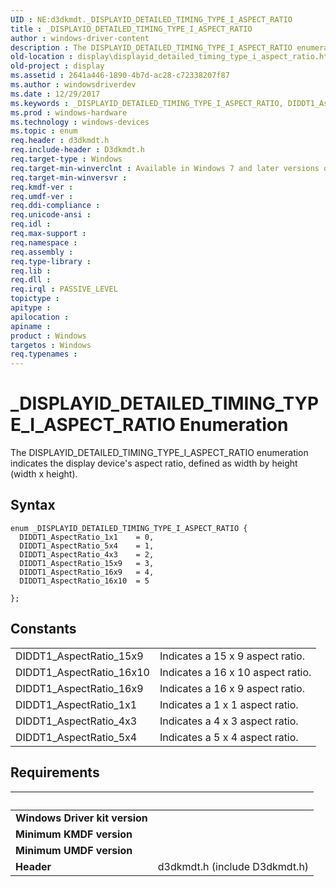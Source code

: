 ```yaml
---
UID : NE:d3dkmdt._DISPLAYID_DETAILED_TIMING_TYPE_I_ASPECT_RATIO
title : _DISPLAYID_DETAILED_TIMING_TYPE_I_ASPECT_RATIO
author : windows-driver-content
description : The DISPLAYID_DETAILED_TIMING_TYPE_I_ASPECT_RATIO enumeration indicates the display device's aspect ratio, defined as width by height (width x height).
old-location : display\displayid_detailed_timing_type_i_aspect_ratio.htm
old-project : display
ms.assetid : 2641a446-1890-4b7d-ac28-c72338207f87
ms.author : windowsdriverdev
ms.date : 12/29/2017
ms.keywords : _DISPLAYID_DETAILED_TIMING_TYPE_I_ASPECT_RATIO, DIDDT1_AspectRatio_16x9, DIDDT1_AspectRatio_5x4, DmEnums_234cb76b-4b56-4ae4-b2b4-2eaa56cef4a9.xml, DIDDT1_AspectRatio_15x9, d3dkmdt/DIDDT1_AspectRatio_1x1, DIDDT1_AspectRatio_4x3, d3dkmdt/DIDDT1_AspectRatio_4x3, d3dkmdt/DIDDT1_AspectRatio_15x9, _DISPLAYID_DETAILED_TIMING_TYPE_I_ASPECT_RATIO enumeration [Display Devices], DIDDT1_AspectRatio_1x1, d3dkmdt/DIDDT1_AspectRatio_16x9, display.displayid_detailed_timing_type_i_aspect_ratio, d3dkmdt/_DISPLAYID_DETAILED_TIMING_TYPE_I_ASPECT_RATIO, DIDDT1_AspectRatio_16x10, d3dkmdt/DIDDT1_AspectRatio_16x10, d3dkmdt/DIDDT1_AspectRatio_5x4
ms.prod : windows-hardware
ms.technology : windows-devices
ms.topic : enum
req.header : d3dkmdt.h
req.include-header : D3dkmdt.h
req.target-type : Windows
req.target-min-winverclnt : Available in Windows 7 and later versions of the Windows operating systems.
req.target-min-winversvr : 
req.kmdf-ver : 
req.umdf-ver : 
req.ddi-compliance : 
req.unicode-ansi : 
req.idl : 
req.max-support : 
req.namespace : 
req.assembly : 
req.type-library : 
req.lib : 
req.dll : 
req.irql : PASSIVE_LEVEL
topictype : 
apitype : 
apilocation : 
apiname : 
product : Windows
targetos : Windows
req.typenames : 
---
```


# _DISPLAYID_DETAILED_TIMING_TYPE_I_ASPECT_RATIO Enumeration
The DISPLAYID_DETAILED_TIMING_TYPE_I_ASPECT_RATIO enumeration indicates the display device's aspect ratio, defined as width by height (width x height).

## Syntax
````
enum _DISPLAYID_DETAILED_TIMING_TYPE_I_ASPECT_RATIO {
  DIDDT1_AspectRatio_1x1    = 0, 
  DIDDT1_AspectRatio_5x4    = 1, 
  DIDDT1_AspectRatio_4x3    = 2, 
  DIDDT1_AspectRatio_15x9   = 3, 
  DIDDT1_AspectRatio_16x9   = 4, 
  DIDDT1_AspectRatio_16x10  = 5 

};
````

## Constants

<table>

<tr>
<td>DIDDT1_AspectRatio_15x9</td>
<td>Indicates a 15 x 9 aspect ratio.</td>
</tr>

<tr>
<td>DIDDT1_AspectRatio_16x10</td>
<td>Indicates a 16 x 10 aspect ratio.</td>
</tr>

<tr>
<td>DIDDT1_AspectRatio_16x9</td>
<td>Indicates a 16 x 9 aspect ratio.</td>
</tr>

<tr>
<td>DIDDT1_AspectRatio_1x1</td>
<td>Indicates a 1 x 1 aspect ratio.</td>
</tr>

<tr>
<td>DIDDT1_AspectRatio_4x3</td>
<td>Indicates a 4 x 3 aspect ratio.</td>
</tr>

<tr>
<td>DIDDT1_AspectRatio_5x4</td>
<td>Indicates a 5 x 4 aspect ratio.</td>
</tr>
</table>


## Requirements
| &nbsp; | &nbsp; |
| ---- |:---- |
| **Windows Driver kit version** |  |
| **Minimum KMDF version** |  |
| **Minimum UMDF version** |  |
| **Header** | d3dkmdt.h (include D3dkmdt.h) |